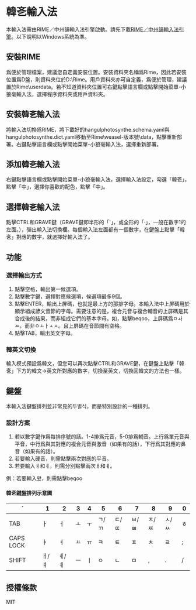 # 韓㐎輸入法
本輸入法需由RIME／中州韻輸入法引擎啟動。請先下載[RIME／中州韻輸入法引擎](https://rime.im/download)。以下說明以Windows系統為準。
## 安裝RIME
爲便於管理檔案，建議您自定義安裝位置。安裝資料夾名稱爲Rime，因此若安裝位置爲D盤，則資料夾位於D:\Rime。用戶資料夾亦可自定義，爲便於管理，建議置於Rime\userdata。若不知道資料夾位置可右鍵點擊語言欄或點擊開始菜單-小狼毫輸入法，選擇程序資料夾或用戶資料夾。
## 安裝韓㐎輸入法
將輸入法切換爲RIME，將下載好的hangulphotosynthe.schema.yaml與hangulphotosynthe.dict.yaml移動至Rime\weasel-版本號\data，點擊重新部署。右鍵點擊語言欄或點擊開始菜單-小狼毫輸入法，選擇重新部署。
## 添加韓㐎輸入法
右鍵點擊語言欄或點擊開始菜單-小狼毫輸入法，選擇輸入法設定，勾選「韓㐎」，點擊「中」，選擇你喜歡的配色，點擊「中」。
## 選擇韓㐎輸入法
點擊CTRL和GRAVE鍵（GRAVE鍵即半形的「`」，或全形的「·」，一般在數字1的左面。），彈出輸入法切換欄。每個輸入法左面都有一個數字，在鍵盤上點擊「韓㐎」對應的數字，就選擇好輸入法了。
## 功能
### 選擇輸出方式
1. 點擊空格，輸出第一候選項。
2. 點擊數字鍵，選擇對應候選項，候選項最多9個。
3. 點擊ENTER，輸出上屏碼，也就是最上方的那排字母。本輸入法中上屏碼用於顯示組成諺文音節的字母。需要注意的是，複合元音与複合輔音的上屏碼是其合成後的結果，而非組成它們的基本字母。如，點擊beqoo，上屏碼爲ㅇㅘㅆ，而非ㅇㅗㅏㅅㅅ。且上屏碼在音節間有空格。
4. 點擊TAB，輸出英文字母。
### 韓英文切換
輸入模式預設爲韓文，但您可以再次點擊CTRL和GRAVE鍵，在鍵盤上點擊「韓㐎」下方的韓文→英文所對應的數字，切換至英文，切換回韓文的方法也一樣。
## 鍵盤
本輸入法鍵盤排列並非常見的두벌식，而是特別設計的一種排列。
### 設計方案
1. 若以數字鍵作爲每排序號的話。1-4排爲元音，5-0排爲輔音。上行爲單元音與平音，中行爲與其對應的複合元音與激音（如果有的話），下行爲其對應的鼻音（如果有的話）。
2. 若要輸入硬音，則需點擊兩次對應的平音。
3. 若要輸入ㅒ和ㅖ，則需分別點擊兩次ㅐ和ㅖ。

例：若要輸入왔，則需點擊beqoo

#### 韓㐎鍵盤排列示意圖
|`|1|2|3|4|5|6|7|8|9|0|
|----|----|----|----|----|----|----|----|----|----|----|
|TAB|ㅏ|ㅓ|ㅗ|ㅜ|ㄱ/ㄲ|ㄷ/ㄸ|ㅂ/ㅃ|ㅈ/ㅉ|ㅅ/ㅆ|ㅎ|
|CAPS LOCK|ㅑ|ㅕ|ㅛ|ㅠ|ㅋ|ㅌ|ㅍ|ㅊ|ㄹ|;|
|SHIFT|ㅐ/ㅒ|ㅖ/ㅖ|ㅡ|ㅣ|ㅇ|ㄴ|ㅁ|,|.|/|
## 授權條款
MIT